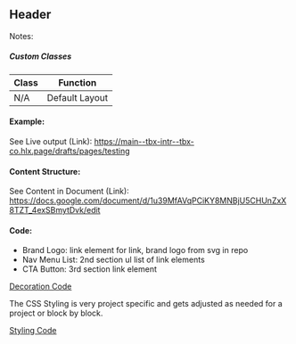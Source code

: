 ## Header

Notes:

##### Custom Classes 
|  Class | Function   |  
|--------|------------|
| N/A | Default Layout |

#### Example:
See Live output (Link):
https://main--tbx-intr--tbx-co.hlx.page/drafts/pages/testing

#### Content Structure:

See Content in Document (Link):
https://docs.google.com/document/d/1u39MfAVqPCiKY8MNBjU5CHUnZxX8TZT_4exSBmytDvk/edit

#### Code:
- Brand Logo: link element for link, brand logo from svg in repo
- Nav Menu List: 2nd section ul list of link elements
- CTA Button: 3rd section link element

[Decoration Code](header.js)

The CSS Styling is very project specific and gets adjusted as needed for a project or block by block.

[Styling Code](header.css)